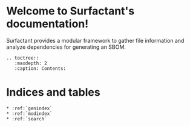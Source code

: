 # Welcome to Surfactant's documentation!

Surfactant provides a modular framework to gather file information and analyze dependencies for generating an SBOM.

```{eval-rst}
.. toctree::
   :maxdepth: 2
   :caption: Contents:
```

# Indices and tables

```{eval-rst}
* :ref:`genindex`
* :ref:`modindex`
* :ref:`search`
```
